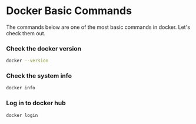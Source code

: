 # Docker Basic Commands

The commands below are one of the most basic commands in docker. Let's check them out.

### Check the docker version

```bash
docker --version
```

### Check the system info

```bash
docker info
```

### Log in to docker hub

```bash
docker login
```
